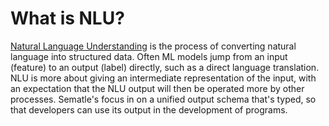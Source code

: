 # What is NLU?

[Natural Language Understanding](https://en.wikipedia.org/wiki/Natural-language_understanding) is the process of converting natural language into structured data. Often ML models jump from an input (feature) to an output (label) directly, such as a direct language translation. NLU is more about giving an intermediate representation of the input, with an expectation that the NLU output will then be operated more by other processes. Sematle's focus in on a unified output schema that's typed, so that developers can use its output in the development of programs.